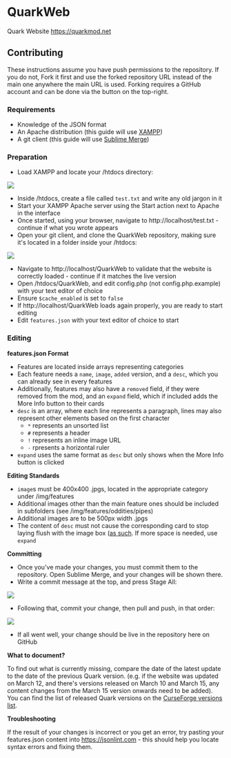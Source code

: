 # QuarkWeb
Quark Website
https://quarkmod.net

## Contributing

These instructions assume you have push permissions to the repository. If you do not, Fork it first and use the forked repository URL instead of the main one anywhere the main URL is used. Forking requires a GitHub account and can be done via the button on the top-right.

### Requirements
* Knowledge of the JSON format
* An Apache distribution (this guide will use [XAMPP](https://www.apachefriends.org/index.html))
* A git client (this guide will use [Sublime Merge](https://www.sublimemerge.com))

### Preparation
* Load XAMPP and locate your /htdocs directory:

![](https://puu.sh/IOXt8/c5d1fe53cb.png)

* Inside /htdocs, create a file called `test.txt` and write any old jargon in it
* Start your XAMPP Apache server using the Start action next to Apache in the interface
* Once started, using your browser, navigate to http://localhost/test.txt - continue if what you wrote appears
* Open your git client, and clone the QuarkWeb repository, making sure it's located in a folder inside your /htdocs:

![](https://puu.sh/IOXvg/d1f2889fff.png)

* Navigate to http://localhost/QuarkWeb to validate that the website is correctly loaded - continue if it matches the live version
* Open /htdocs/QuarkWeb, and edit config.php (not config.php.example) with your text editor of choice
* Ensure `$cache_enabled` is set to `false`
* If http://localhost/QuarkWeb loads again properly, you are ready to start editing
* Edit `features.json` with your text editor of choice to start

### Editing

**features.json Format**
* Features are located inside arrays representing categories
* Each feature needs a `name`, `image`, `added` version, and a `desc`, which you can already see in every features
* Additionally, features may also have a `removed` field, if they were removed from the mod, and an `expand` field, which if included adds the More Info button to their cards
* `desc` is an array, where each line represents a paragraph, lines may also represent other elements based on the first character
  * `*` represents an unsorted list
  * `#` represents a header
  * `!` represents an inline image URL
  * `-` rpresents a horizontal ruler
* `expand` uses the same format as `desc` but only shows when the More Info button is clicked

**Editing Standards**
* `image`s must be 400x400 .jpgs, located in the appropriate category under /img/features
* Additional images other than the main feature ones should be included in subfolders (see /img/features/oddities/pipes)
* Additional images are to be 500px width .jpgs
* The content of `desc` must not cause the corresponding card to stop laying flush with the image box ([as such](https://puu.sh/IOXH6/dc278d90a6.png). If more space is needed, use `expand`


**Committing**

* Once you've made your changes, you must commit them to the repository. Open Sublime Merge, and your changes will be shown there.
* Write a commit message at the top, and press Stage All:

![](https://puu.sh/IOXOs/6a1b366aa1.png)

* Following that, commit your change, then pull and push, in that order:

![](https://puu.sh/IOXPw/8fa062d1ad.png)

* If all went well, your change should be live in the repository here on GitHub

**What to document?**

To find out what is currently missing, compare the date of the latest update to the date of the previous Quark version. (e.g. if the website was updated on March 12, and there's versions released on March 10 and March 15, any content changes from the March 15 version onwards need to be added). You can find the list of released Quark versions on the [CurseForge versions list](https://www.curseforge.com/minecraft/mc-mods/quark/files).

**Troubleshooting**

If the result of your changes is incorrect or you get an error, try pasting your features.json content into https://jsonlint.com - this should help you locate syntax errors and fixing them.
